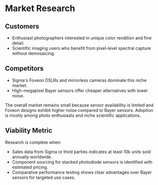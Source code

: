 # Market Research

## Customers
- Enthusiast photographers interested in unique color rendition and fine detail.
- Scientific imaging users who benefit from pixel-level spectral capture without demosaicing.

## Competitors
- Sigma's Foveon DSLRs and mirrorless cameras dominate this niche market.
- High-megapixel Bayer sensors offer cheaper alternatives with lower noise.

The overall market remains small because sensor availability is limited and Foveon designs exhibit higher noise compared to Bayer sensors. Adoption is mostly among photo enthusiasts and niche scientific applications.

## Viability Metric
Research is complete when:
- Sales data from Sigma or third parties indicates at least 10k units sold annually worldwide.
- Component sourcing for stacked photodiode sensors is identified with estimated pricing.
- Comparative performance testing shows clear advantages over Bayer sensors for targeted use cases.
